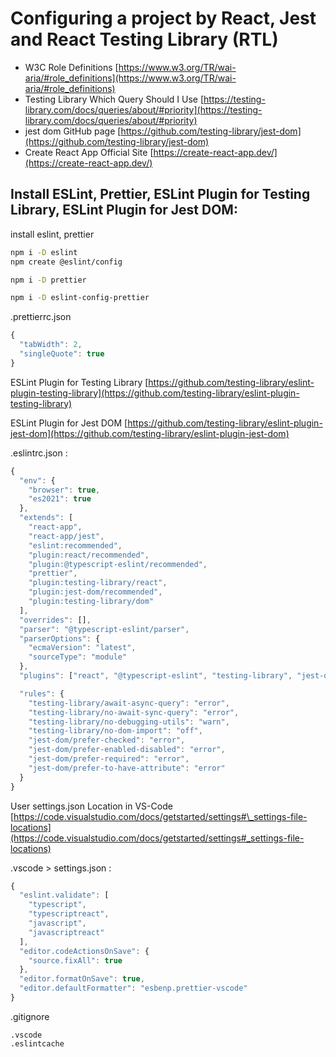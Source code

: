 # Configuring a project by React, Jest and React Testing Library (RTL)

- W3C Role Definitions [https://www.w3.org/TR/wai-aria/#role_definitions](https://www.w3.org/TR/wai-aria/#role_definitions)
- Testing Library Which Query Should I Use [https://testing-library.com/docs/queries/about/#priority](https://testing-library.com/docs/queries/about/#priority)
- jest dom GitHub page [https://github.com/testing-library/jest-dom](https://github.com/testing-library/jest-dom)
- Create React App Official Site [https://create-react-app.dev/](https://create-react-app.dev/)

## Install ESLint, Prettier, ESLint Plugin for Testing Library, ESLint Plugin for Jest DOM:

install eslint, prettier

```sh
npm i -D eslint
npm create @eslint/config

npm i -D prettier

npm i -D eslint-config-prettier
```

.prettierrc.json

```javascript
{
  "tabWidth": 2,
  "singleQuote": true
}

```

ESLint Plugin for Testing Library
[https://github.com/testing-library/eslint-plugin-testing-library](https://github.com/testing-library/eslint-plugin-testing-library)

ESLint Plugin for Jest DOM
[https://github.com/testing-library/eslint-plugin-jest-dom](https://github.com/testing-library/eslint-plugin-jest-dom)

.eslintrc.json :

```javascript
{
  "env": {
    "browser": true,
    "es2021": true
  },
  "extends": [
    "react-app",
    "react-app/jest",
    "eslint:recommended",
    "plugin:react/recommended",
    "plugin:@typescript-eslint/recommended",
    "prettier",
    "plugin:testing-library/react",
    "plugin:jest-dom/recommended",
    "plugin:testing-library/dom"
  ],
  "overrides": [],
  "parser": "@typescript-eslint/parser",
  "parserOptions": {
    "ecmaVersion": "latest",
    "sourceType": "module"
  },
  "plugins": ["react", "@typescript-eslint", "testing-library", "jest-dom"],

  "rules": {
    "testing-library/await-async-query": "error",
    "testing-library/no-await-sync-query": "error",
    "testing-library/no-debugging-utils": "warn",
    "testing-library/no-dom-import": "off",
    "jest-dom/prefer-checked": "error",
    "jest-dom/prefer-enabled-disabled": "error",
    "jest-dom/prefer-required": "error",
    "jest-dom/prefer-to-have-attribute": "error"
  }
}

```

User settings.json Location in VS-Code
[https://code.visualstudio.com/docs/getstarted/settings#\_settings-file-locations](https://code.visualstudio.com/docs/getstarted/settings#_settings-file-locations)

.vscode > settings.json :

```javascript
{
  "eslint.validate": [
    "typescript",
    "typescriptreact",
    "javascript",
    "javascriptreact"
  ],
  "editor.codeActionsOnSave": {
    "source.fixAll": true
  },
  "editor.formatOnSave": true,
  "editor.defaultFormatter": "esbenp.prettier-vscode"
}

```

.gitignore

```
.vscode
.eslintcache

```

